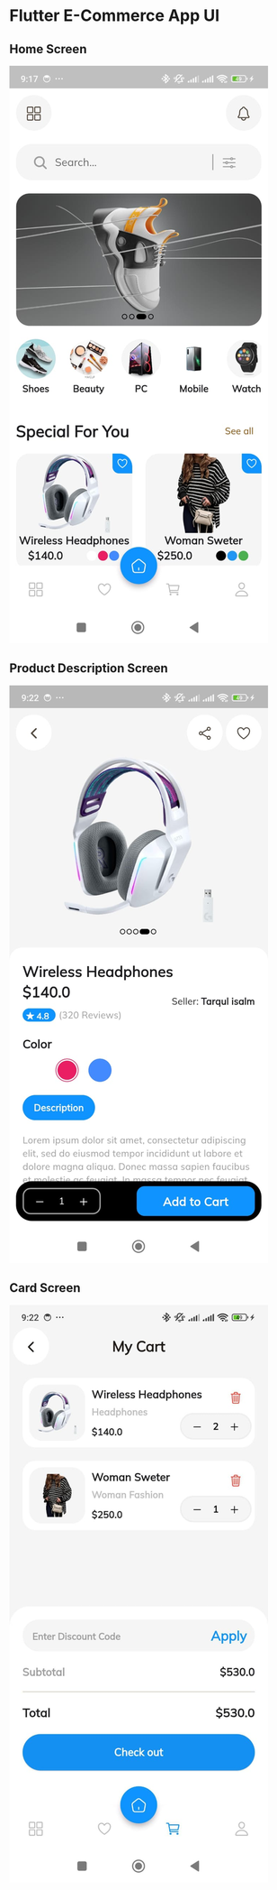 # Flutter E-Commerce App UI 



## Home Screen
![i1](screens/home_screen.jpeg)


## Product Description Screen
![i2](screens/product_description_screen.jpeg)


## Card Screen
![i3](screens/card_screen.jpeg)